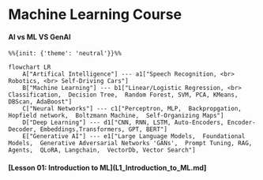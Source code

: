 # Machine Learning Course

#### AI vs ML VS GenAI

```{mermaid}
%%{init: {'theme': 'neutral'}}%%

flowchart LR
    A["Artifical Intelligence"] --- a1["Speech Recognition, <br> Robotics, <br> Self-Driving Cars"]
    B["Machine Learning"] --- b1["Linear/Logistic Regression, <br> Classification,  Decision Tree,  Random Forest, SVM, PCA, KMeans,  DBScan, AdaBoost"]
    C["Neural Networks"] --- c1["Perceptron, MLP,  Backpropgation,  Hopfield network,  Boltzmann Machine,  Self-Organizing Maps"]
    D["Deep Learning"] --- d1["CNN, RNN, LSTM, Auto-Encoders, Encoder-Decoder, Embeddings,Transformers, GPT, BERT"]
    E["Generative AI"] --- e1["Large Language Models,  Foundational Models,  Generative Adversarial Networks 'GANs',  Prompt Tuning, RAG, Agents,  QLoRA, Langchain,  VectorDb, Vector Search"]
```
    



#### [Lesson 01: Introduction to ML](L1_Introduction_to_ML.md]
